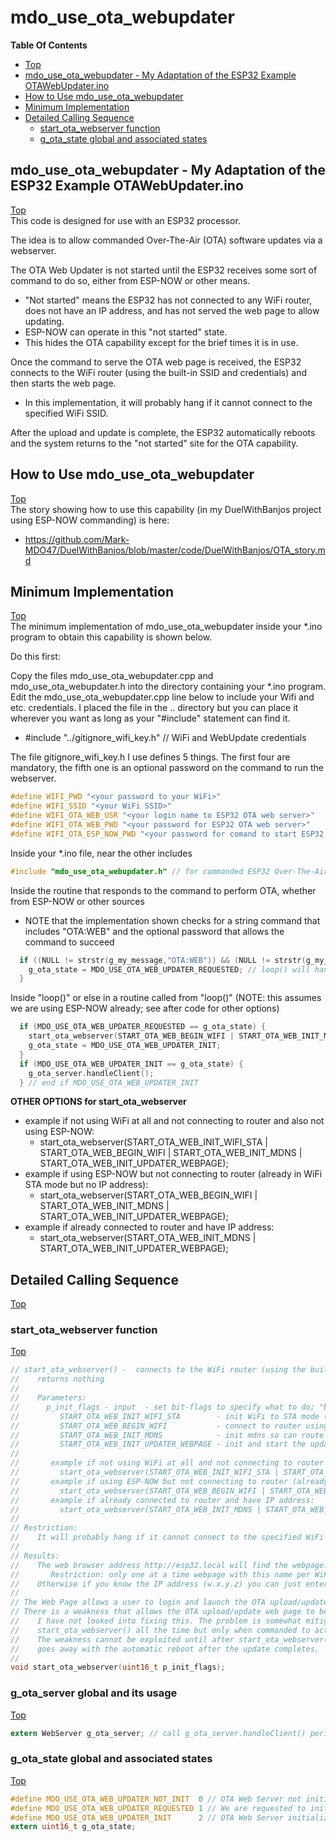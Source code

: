 # mdo_use_ota_webupdater

**Table Of Contents**
* [Top](#mdo_use_ota_webupdater "Top")
* [mdo_use_ota_webupdater - My Adaptation of the ESP32 Example OTAWebUpdater.ino](#mdo_use_ota_webupdater-\--my-adaptation-of-the-esp32-example-otawebupdaterino "mdo_use_ota_webupdater - My Adaptation of the ESP32 Example OTAWebUpdater.ino")
* [How to Use mdo_use_ota_webupdater](#how-to-use-mdo_use_ota_webupdater "How to Use mdo_use_ota_webupdater")
* [Minimum Implementation](#minimum-implementation "Minimum Implementation")
* [Detailed Calling Sequence](#detailed-calling-sequence "Detailed Calling Sequence")
  * [start_ota_webserver function](#start_ota_webserver-function "start_ota_webserver function")
  * [g_ota_state global and associated states](#g_ota_state-global-and-associated-states "g_ota_state global and associated states")

## mdo_use_ota_webupdater - My Adaptation of the ESP32 Example OTAWebUpdater.ino
[Top](#mdo_use_ota_webupdater "Top")<br>
This code is designed for use with an ESP32 processor.

The idea is to allow commanded Over-The-Air (OTA) software updates via a webserver.

The OTA Web Updater is not started until the ESP32 receives some sort of command to do so,
either from ESP-NOW or other means.
- "Not started" means the ESP32 has not connected to any WiFi router, does not have an IP address, and has not served the web page to allow updating.
- ESP-NOW can operate in this "not started" state.
- This hides the OTA capability except for the brief times it is in use.

Once the command to serve the OTA web page is received, the ESP32 connects to the WiFi router (using the built-in SSID and credentials) and then starts the web page.
- In this implementation, it will probably hang if it cannot connect to the specified WiFi SSID.

After the upload and update is complete, the ESP32 automatically reboots and the system returns to the "not started" site for the OTA capability.

## How to Use mdo_use_ota_webupdater
[Top](#mdo_use_ota_webupdater "Top")<br>
The story showing how to use this capability (in my DuelWithBanjos project using ESP-NOW commanding) is here:
- https://github.com/Mark-MDO47/DuelWithBanjos/blob/master/code/DuelWithBanjos/OTA_story.md

## Minimum Implementation
[Top](#mdo_use_ota_webupdater "Top")<br>
The minimum implementation of mdo_use_ota_webupdater inside your *.ino program to obtain this capability is shown below.

Do this first:<br>

Copy the files mdo_use_ota_webupdater.cpp and mdo_use_ota_webupdater.h
   into the directory  containing your *.ino program.
Edit the mdo_use_ota_webupdater.cpp line below to include your Wifi and etc. credentials. I placed the file in the .. directory but you can place it wherever you want as long as your "#include" statement can find it.
- #include "../gitignore_wifi_key.h" // WiFi and WebUpdate credentials

The file gitignore_wifi_key.h I use defines 5 things. The first four are mandatory, the fifth one is an optional password on the command to run the webserver.
```C
#define WIFI_PWD "<your password to your WiFi>"
#define WIFI_SSID "<your WiFi SSID>"
#define WIFI_OTA_WEB_USR "<your login name to ESP32 OTA web server>"
#define WIFI_OTA_WEB_PWD "<your password for ESP32 OTA web server>"
#define WIFI_OTA_ESP_NOW_PWD "<your password for comand to start ESP32 OTA web server>"
```

Inside your *.ino file, near the other includes<br>
```C
#include "mdo_use_ota_webupdater.h" // for commanded ESP32 Over-The-Air (OTA) software updates via a webserver
```

Inside the routine that responds to the command to perform OTA, whether from ESP-NOW or other sources
- NOTE that the implementation shown checks for a string command that includes "OTA:WEB" and the optional password that allows the command to succeed
```C
  if ((NULL != strstr(g_my_message,"OTA:WEB")) && (NULL != strstr(g_my_message,WIFI_OTA_ESP_NOW_PWD))) {
    g_ota_state = MDO_USE_OTA_WEB_UPDATER_REQUESTED; // loop() will handle it without getting multi-tasking issues
  }
```

Inside "loop()" or else in a routine called from "loop()" (NOTE: this assumes we are using ESP-NOW already; see after code for other options)<br>
```C
  if (MDO_USE_OTA_WEB_UPDATER_REQUESTED == g_ota_state) {
    start_ota_webserver(START_OTA_WEB_BEGIN_WIFI | START_OTA_WEB_INIT_MDNS | START_OTA_WEB_INIT_UPDATER_WEBPAGE);
    g_ota_state = MDO_USE_OTA_WEB_UPDATER_INIT;
  }
  if (MDO_USE_OTA_WEB_UPDATER_INIT == g_ota_state) {
    g_ota_server.handleClient();
  } // end if MDO_USE_OTA_WEB_UPDATER_INIT
```

**OTHER OPTIONS for start_ota_webserver**
- example if not using WiFi at all and not connecting to router and also not using ESP-NOW:
  - start_ota_webserver(START_OTA_WEB_INIT_WIFI_STA | START_OTA_WEB_BEGIN_WIFI | START_OTA_WEB_INIT_MDNS | START_OTA_WEB_INIT_UPDATER_WEBPAGE);
- example if using ESP-NOW but not connecting to router (already in WiFi STA mode but no IP address):
  - start_ota_webserver(START_OTA_WEB_BEGIN_WIFI | START_OTA_WEB_INIT_MDNS | START_OTA_WEB_INIT_UPDATER_WEBPAGE);
- example if already connected to router and have IP address:
  - start_ota_webserver(START_OTA_WEB_INIT_MDNS | START_OTA_WEB_INIT_UPDATER_WEBPAGE);

## Detailed Calling Sequence
[Top](#mdo_use_ota_webupdater "Top")<br>

### start_ota_webserver function
[Top](#mdo_use_ota_webupdater "Top")<br>
```C
// start_ota_webserver() -  connects to the WiFi router (using the built-in SSID and credentials) and then starts the web page.
//    returns nothing
//
//    Parameters:
//      p_init_flags - input  - set bit-flags to specify what to do; "bitwise-OR" them together
//         START_OTA_WEB_INIT_WIFI_STA        - init WiFi to STA mode (do not set if already init ESP-NOW)
//         START_OTA_WEB_BEGIN_WIFI           - connect to router using known SSID and Password and get IP address
//         START_OTA_WEB_INIT_MDNS            - init mdns so can route http://esp32.local to the ESP32
//         START_OTA_WEB_INIT_UPDATER_WEBPAGE - init and start the updater webpage
//
//       example if not using WiFi at all and not connecting to router and also not using ESP-NOW:
//         start_ota_webserver(START_OTA_WEB_INIT_WIFI_STA | START_OTA_WEB_BEGIN_WIFI | START_OTA_WEB_INIT_MDNS | START_OTA_WEB_INIT_UPDATER_WEBPAGE);
//       example if using ESP-NOW but not connecting to router (already in WiFi STA mode but no IP address):
//         start_ota_webserver(START_OTA_WEB_BEGIN_WIFI | START_OTA_WEB_INIT_MDNS | START_OTA_WEB_INIT_UPDATER_WEBPAGE);
//       example if already connected to router and have IP address:
//         start_ota_webserver(START_OTA_WEB_INIT_MDNS | START_OTA_WEB_INIT_UPDATER_WEBPAGE);
//
// Restriction:
//    It will probably hang if it cannot connect to the specified WiFi SSID.
//
// Results:
//    The web browser address http://esp32.local will find the webpage.
//       Restriction: only one at a time webpage with this name per WiFi router SSID
//    Otherwise if you know the IP address (w.x.y.z) you can just enter http://w.x.y.z in the browser
//
// The Web Page allows a user to login and launch the OTA upload/update page.
// There is a weakness that allows the OTA upload/update web page to be entered without loging in.
//    I have not looked into fixing this. The problem is somewhat mitigated by not calling
//    start_ota_webserver() all the time but only when commanded to actually do an update.
//    The weakness cannot be exploited until after start_ota_webserver() is called, and also
//    goes away with the automatic reboot after the update completes.
//
void start_ota_webserver(uint16_t p_init_flags);
```

### g_ota_server global and its usage
[Top](#mdo_use_ota_webupdater "Top")<br>
```C
extern WebServer g_ota_server; // call g_ota_server.handleClient() periodically once MDO_USE_OTA_WEB_UPDATER_INIT
```

### g_ota_state global and associated states
[Top](#mdo_use_ota_webupdater "Top")<br>
```C
#define MDO_USE_OTA_WEB_UPDATER_NOT_INIT  0 // OTA Web Server not initialized/started
#define MDO_USE_OTA_WEB_UPDATER_REQUESTED 1 // We are requested to initialize/start OTA Web Server from loop()
#define MDO_USE_OTA_WEB_UPDATER_INIT      2 // OTA Web Server initialized/started; periodically call g_ota_server.handleClient()
extern uint16_t g_ota_state;
```
